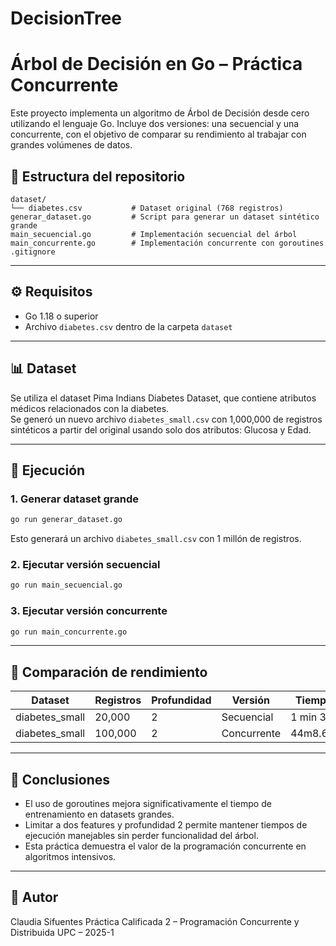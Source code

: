 # DecisionTree

# Árbol de Decisión en Go – Práctica Concurrente

Este proyecto implementa un algoritmo de Árbol de Decisión desde cero utilizando el lenguaje Go. Incluye dos versiones: una secuencial y una concurrente, con el objetivo de comparar su rendimiento al trabajar con grandes volúmenes de datos.

## 📁 Estructura del repositorio


```
dataset/
└── diabetes.csv           # Dataset original (768 registros)
generar_dataset.go         # Script para generar un dataset sintético grande
main_secuencial.go         # Implementación secuencial del árbol
main_concurrente.go        # Implementación concurrente con goroutines
.gitignore
```

---

## ⚙️ Requisitos

- Go 1.18 o superior
- Archivo `diabetes.csv` dentro de la carpeta `dataset`

---

## 📊 Dataset

Se utiliza el dataset Pima Indians Diabetes Dataset, que contiene atributos médicos relacionados con la diabetes.  
Se generó un nuevo archivo `diabetes_small.csv` con 1,000,000 de registros sintéticos a partir del original usando solo dos atributos: Glucosa y Edad.

---

## 🚀 Ejecución

### 1. Generar dataset grande

```bash
go run generar_dataset.go
````

Esto generará un archivo `diabetes_small.csv` con 1 millón de registros.

### 2. Ejecutar versión secuencial

```bash
go run main_secuencial.go
```

### 3. Ejecutar versión concurrente

```bash
go run main_concurrente.go
```

---

## 🧪 Comparación de rendimiento

| Dataset         | Registros  | Profundidad | Versión     | Tiempo estimado    |
| --------------- | ---------  | ----------- | ----------- | ------------------ |
| diabetes\_small | 20,000     | 2           | Secuencial  | 1 min 30 s         |
| diabetes\_small | 100,000    | 2           | Concurrente | 44m8.657083433s    |

---

## 📌 Conclusiones

* El uso de goroutines mejora significativamente el tiempo de entrenamiento en datasets grandes.
* Limitar a dos features y profundidad 2 permite mantener tiempos de ejecución manejables sin perder funcionalidad del árbol.
* Esta práctica demuestra el valor de la programación concurrente en algoritmos intensivos.

---

## 📎 Autor

Claudia Sifuentes
Práctica Calificada 2 – Programación Concurrente y Distribuida
UPC – 2025-1



